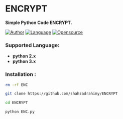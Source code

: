 # ENCRYPT 
**Simple Python Code ENCRYPT.**

[![Author](https://img.shields.io/badge/AUTHOR-SKING_TECH-blue)](https://github.com/htr-tech)
[![Language](https://img.shields.io/badge/WRITTEN%20IN-python-blue)](#)
[![Opensource](https://img.shields.io/badge/OPEN%20SOURCE-NO-green)](#)

### Supported Language:
- **python 2.x**
- **python 3.x**

### Installation :

```bash
rm -rf ENC

git clone https://github.com/shahzadrahimy/ENCRYPT

cd ENCRYPT

python ENC.py
```



